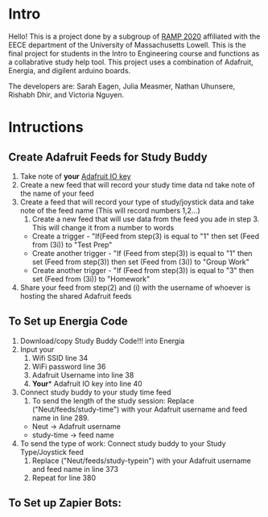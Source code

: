 # Intro

Hello! This is a project done by a subgroup of [RAMP 2020](https://www.uml.edu/engineering/ramp/) affiliated with the EECE department of the University of Massachusetts Lowell. 
This is the final project for students in the Intro to Engineering course and functions as a collabrative study help tool. This project uses a combination of Adafruit, Energia, 
and digilent arduino boards. 

The developers are: Sarah Eagen, Julia Measmer, Nathan Uhunsere, Rishabh Dhir, and Victoria Nguyen. 

# Intructions
## Create Adafruit Feeds for Study Buddy
1. Take note of **your** [Adafruit IO key](https://learn.adafruit.com/mqtt-adafruit-io-and-you/getting-started-on-adafruit-io)
2. Create a new feed that will record your study time data nd take note of the name of your feed
3. Create a feed that will record your type of study/joystick data and take note of the feed name (This will record numbers 1,2...) 
    1. Create a new feed that will use data from the feed you ade in step 3. This will change it from a number to words
    * Create a trigger - "If(Feed from step(3) is equal to "1" then set (Feed from (3i)) to "Test Prep"
    * Create another trigger - "If (Feed from step(3)) is equal to "1" then set (Feed from step(3)) then set (Feed from (3i)) to "Group Work"
    * Create another trigger - "If (Feed from step(3)) is equal to "3" then set (Feed from (3i)) to "Homework"
4. Share your feed from step(2) and (i) with the username of whoever is hosting the shared Adafruit feeds

## To Set up Energia Code
1. Download/copy Study Buddy Code!!! into Energia
2. Input your
    1. Wifi SSID line 34
    2. WiFi password line 36
    3. Adafruit Username into line 38
    4. **Your*** Adafruit IO key into line 40
3. Connect study buddy to your study time feed
    1. To send the length of the study session: Replace ("Neut/feeds/study-time") with your Adafruit username and feed name in line 289. 
    * Neut -> Adafruit username
    * study-time -> feed name
4.  To send the type of work: Connect study buddy to your Study Type/Joystick feed
    1. Replace ("Neut/feeds/study-typein") with your Adafruit username and feed name in line 373
    3. Repeat for line 380
    
## To Set up Zapier Bots: 
    
